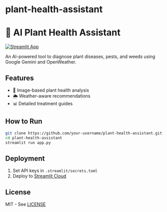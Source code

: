 # plant-health-assistant
# 🌿 AI Plant Health Assistant

[![Streamlit App](https://static.streamlit.io/badges/streamlit_badge_black_white.svg)](https://plant-health-assistant.streamlit.app/)

An AI-powered tool to diagnose plant diseases, pests, and weeds using Google Gemini and OpenWeather.

## Features
- 📸 Image-based plant health analysis
- 🌦️ Weather-aware recommendations
- 📊 Detailed treatment guides

## How to Run
```bash
git clone https://github.com/your-username/plant-health-assistant.git
cd plant-health-assistant
streamlit run app.py
```

## Deployment
1. Set API keys in `.streamlit/secrets.toml`
2. Deploy to [Streamlit Cloud](https://share.streamlit.io/)

## License
MIT - See [LICENSE](LICENSE)
